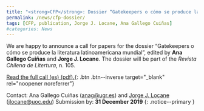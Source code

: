 ```yaml
---
title: "<strong>CFP</strong>: Dossier “Gatekeepers o cómo se produce la literatura latinoamericana mundial”"
permalink: /news/cfp-dossier/
tags: [CFP, publication, Jorge J. Locane, Ana Gallego Cuiñas]
#categories: News
---
```

We are happy to announce a call for papers for the dossier “Gatekeepers o cómo se produce la literatura latinoamericana mundial”, edited by **Ana Gallego Cuiñas** and **Jorge J. Locane**. The dossier will be part of the *Revista Chilena de Litertura*, n. 105.

[Read the full call (es) (pdf).](/assets/docs/cfp-dossier.pdf){: .btn .btn--inverse target="\_blank" rel="noopener noreferrer"}

Contact: Ana Gallego Cuiñas (anag@ugr.es) and [Jorge J. Locane](/team/researchers/jorge-locane/) (jlocane@uoc.edu)
Submission by: **31 December 2019**
{: .notice--primary }
